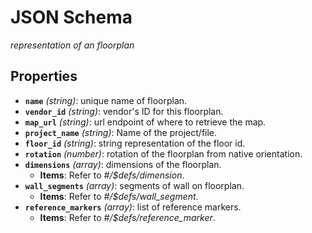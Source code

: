 # JSON Schema

*representation of an floorplan*

## Properties

- **`name`** *(string)*: unique name of floorplan.
- **`vendor_id`** *(string)*: vendor's ID for this floorplan.
- **`map_url`** *(string)*: url endpoint of where to retrieve the map.
- **`project_name`** *(string)*: Name of the project/file.
- **`floor_id`** *(string)*: string representation of the floor id.
- **`rotation`** *(number)*: rotation of the floorplan from native orientation.
- **`dimensions`** *(array)*: dimensions of the floorplan.
  - **Items**: Refer to *#/$defs/dimension*.
- **`wall_segments`** *(array)*: segments of wall on floorplan.
  - **Items**: Refer to *#/$defs/wall_segment*.
- **`reference_markers`** *(array)*: list of reference markers.
  - **Items**: Refer to *#/$defs/reference_marker*.
